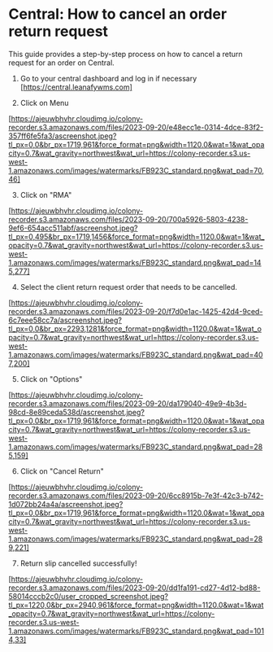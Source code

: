 # Central: How to cancel an order return request

This guide provides a step-by-step process on how to cancel a return request for an order on Central.

1. Go to your central dashboard and log in if necessary [https://central.leanafywms.com]

2. Click on Menu

[https://ajeuwbhvhr.cloudimg.io/colony-recorder.s3.amazonaws.com/files/2023-09-20/e48ecc1e-0314-4dce-83f2-357ff6fe5fa3/ascreenshot.jpeg?tl_px=0,0&br_px=1719,961&force_format=png&width=1120.0&wat=1&wat_opacity=0.7&wat_gravity=northwest&wat_url=https://colony-recorder.s3.us-west-1.amazonaws.com/images/watermarks/FB923C_standard.png&wat_pad=70,46]


3. Click on "RMA"

[https://ajeuwbhvhr.cloudimg.io/colony-recorder.s3.amazonaws.com/files/2023-09-20/700a5926-5803-4238-9ef6-654acc511abf/ascreenshot.jpeg?tl_px=0,495&br_px=1719,1456&force_format=png&width=1120.0&wat=1&wat_opacity=0.7&wat_gravity=northwest&wat_url=https://colony-recorder.s3.us-west-1.amazonaws.com/images/watermarks/FB923C_standard.png&wat_pad=145,277]


4. Select the client return request order that needs to be cancelled.

[https://ajeuwbhvhr.cloudimg.io/colony-recorder.s3.amazonaws.com/files/2023-09-20/f7d0e1ac-1425-42d4-9ced-6c7eee58cc7a/ascreenshot.jpeg?tl_px=0,0&br_px=2293,1281&force_format=png&width=1120.0&wat=1&wat_opacity=0.7&wat_gravity=northwest&wat_url=https://colony-recorder.s3.us-west-1.amazonaws.com/images/watermarks/FB923C_standard.png&wat_pad=407,200]


5. Click on "Options"

[https://ajeuwbhvhr.cloudimg.io/colony-recorder.s3.amazonaws.com/files/2023-09-20/da179040-49e9-4b3d-98cd-8e89ceda538d/ascreenshot.jpeg?tl_px=0,0&br_px=1719,961&force_format=png&width=1120.0&wat=1&wat_opacity=0.7&wat_gravity=northwest&wat_url=https://colony-recorder.s3.us-west-1.amazonaws.com/images/watermarks/FB923C_standard.png&wat_pad=285,159]


6. Click on "Cancel Return"

[https://ajeuwbhvhr.cloudimg.io/colony-recorder.s3.amazonaws.com/files/2023-09-20/6cc8915b-7e3f-42c3-b742-1d072bb24a4a/ascreenshot.jpeg?tl_px=0,0&br_px=1719,961&force_format=png&width=1120.0&wat=1&wat_opacity=0.7&wat_gravity=northwest&wat_url=https://colony-recorder.s3.us-west-1.amazonaws.com/images/watermarks/FB923C_standard.png&wat_pad=289,221]


7. Return slip cancelled successfully!

[https://ajeuwbhvhr.cloudimg.io/colony-recorder.s3.amazonaws.com/files/2023-09-20/dd1fa191-cd27-4d12-bd88-58014cccb2c0/user_cropped_screenshot.jpeg?tl_px=1220,0&br_px=2940,961&force_format=png&width=1120.0&wat=1&wat_opacity=0.7&wat_gravity=northwest&wat_url=https://colony-recorder.s3.us-west-1.amazonaws.com/images/watermarks/FB923C_standard.png&wat_pad=1014,33]